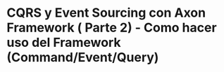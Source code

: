 # CQRS y Event Sourcing con Axon Framework ( Parte 2) - Como hacer uso del Framework (Command/Event/Query)